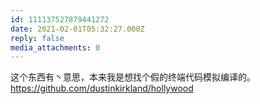 ```yaml
---
id: 111137527879441272
date: 2021-02-01T05:32:27.000Z
reply: false
media_attachments: 0
---
```


这个东西有丶意思，本来我是想找个假的终端代码模拟编译的。https://github.com/dustinkirkland/hollywood 

